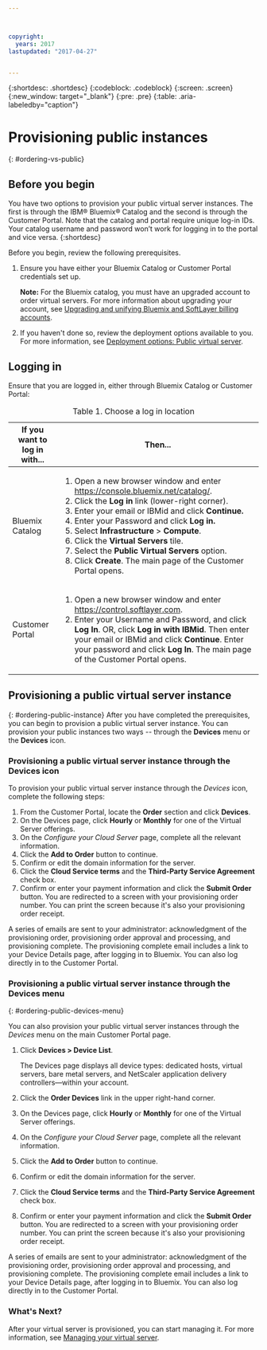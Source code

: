 ```yaml
---



copyright:
  years: 2017
lastupdated: "2017-04-27"


---
```


{:shortdesc: .shortdesc}
{:codeblock: .codeblock}
{:screen: .screen}
{:new_window: target="_blank"}
{:pre: .pre}
{:table: .aria-labeledby="caption"}

# Provisioning public instances
{: #ordering-vs-public}

## Before you begin
You have two options to provision your public virtual server instances. The first is through the IBM® Bluemix® Catalog and the second is through the Customer Portal. Note that the catalog and portal require unique log-in IDs. Your catalog username and password won’t work for logging in to the portal and vice versa.
{:shortdesc}

Before you begin, review the following prerequisites.

  1. Ensure you have either your Bluemix Catalog or Customer Portal credentials set up. 
  
     **Note:** For the Bluemix catalog, you must have an upgraded account to order virtual servers. For more information about upgrading your account, see [Upgrading and unifying Bluemix and SoftLayer billing accounts](https://console.ng.bluemix.net/docs/admin/softlayerlink.html).
  
  2. If you haven't done so, review the deployment options available to you. For more information, see [Deployment options: Public virtual server](../vsi/vsi_public.html).

## Logging in 
Ensure that you are logged in, either through Bluemix Catalog or Customer Portal: 

  <table>
   <CAPTION>Table 1. Choose a log in location</CAPTION>
   <THEAD>
   <TR>
   <th>If you want to log in with...</th>
   <th>Then...</th>
   </TR>
   </THEAD>
   <TBODY>
   <tr>
   <td>Bluemix Catalog</td>
   <td>
   <ol>
   <li>Open a new browser window and enter  <a href="https://console.bluemix.net/catalog/">https://console.bluemix.net/catalog/</a>.</li>
   <li>Click the <b>Log in</b> link (lower-right corner). </li>
   <li>Enter your email or IBMid and click <b>Continue.</b></li>
   <li>Enter your Password and click <b>Log in.</b></li>
   <li>Select <b>Infrastructure</b> > <b>Compute</b>.</li>
   <li>Click the <b>Virtual Servers</b> tile.</li>
   <li>Select the <b>Public Virtual Servers</b> option.</li>
   <li>Click <b>Create</b>. The main page of the Customer Portal opens.</li>
   </ol>
   </td>
   </tr>
   <tr>
   <td>Customer Portal</td>
   <td>
   <ol>
   <li>Open a new browser window and enter <a href="https://control.softlayer.com">https://control.softlayer.com</a>.</li>
   <li>Enter your Username and Password, and click <b>Log In</b>. OR, click <b>Log in with IBMid</b>. Then enter your email or IBMid and click <b>Continue</b>. Enter your password and click <b>Log In</b>. The main page of the Customer Portal opens.</li>
   </ol>
   </td>
   </tr>
   </TBODY>
   </table>

## Provisioning a public virtual server instance
{: #ordering-public-instance}
After you have completed the prerequisites, you can begin to provision a public virtual server instance. You can provision your public instances two ways -- through the **Devices** menu or the **Devices** icon.

### Provisioning a public virtual server instance through the Devices icon
To provision your public virtual server instance through the *Devices* icon, complete the following steps:

1.  From the Customer Portal, locate the **Order** section and click **Devices**.
2.  On the Devices page, click **Hourly** or **Monthly** for one of the Virtual Server offerings.
3.  On the *Configure your Cloud Server* page, complete all the relevant information.
4.  Click the **Add to Order** button to continue.
5.  Confirm or edit the domain information for the server.
6.  Click the **Cloud Service terms** and the **Third-Party Service Agreement** check box.
7.  Confirm or enter your payment information and click the **Submit Order** button. You are redirected to a screen with your provisioning order number. You can print the screen because it's also your provisioning order receipt.

 A series of emails are sent to your administrator: acknowledgment of the provisioning order, provisioning order approval and processing, and provisioning complete. The provisioning complete email includes a link to your Device Details page, after logging in to Bluemix. You can also log directly in to the Customer Portal.

### Provisioning a public virtual server instance through the Devices menu
{: #ordering-public-devices-menu}

You can also provision your public virtual server instances through the *Devices* menu on the main Customer Portal page. 

1. Click **Devices > Device List**.

   The Devices page displays all device types: dedicated hosts, virtual servers, bare metal servers, and NetScaler application delivery controllers—within your account.
2. Click the **Order Devices** link in the upper right-hand corner.
3. On the Devices page, click **Hourly** or **Monthly** for one of the Virtual Server offerings.
4. On the *Configure your Cloud Server* page, complete all the relevant information.
5. Click the **Add to Order** button to continue.
6. Confirm or edit the domain information for the server.
7. Click the **Cloud Service terms** and the **Third-Party Service Agreement** check box.
8. Confirm or enter your payment information and click the **Submit Order** button. You are redirected to a screen with your provisioning order number. You can print the screen because it's also your provisioning order receipt.

A series of emails are sent to your administrator: acknowledgment of the provisioning order, provisioning order approval and processing, and provisioning complete. The provisioning complete email includes a link to your Device Details page, after logging in to Bluemix. You can also log directly in to the Customer Portal.

### What's Next?
After your virtual server is provisioned, you can start managing it. For more information, see [Managing your virtual server](../vsi/vsi_managing.html).
